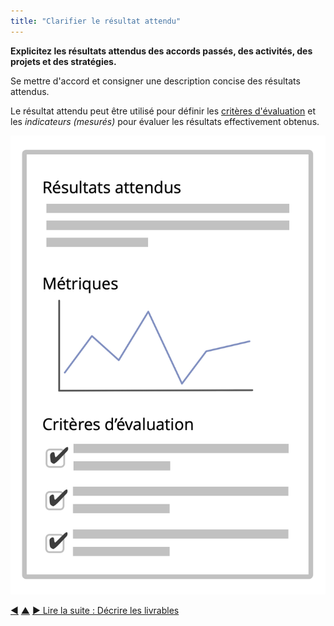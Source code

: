 ```yaml
---
title: "Clarifier le résultat attendu"
---
```



<strong>Explicitez les résultats attendus des accords passés, des activités, des projets et des stratégies.</strong>

Se mettre d'accord et consigner une description concise des résultats attendus.

Le résultat attendu peut être utilisé pour définir les [critères d'évaluation](evaluation-criteria.html) et les <dfn data-info="Indicateur (mesuré): Une mesure quantifiable utilisée pour suivre et évaluer les progrès, évaluer les résultats et déterminer le succès">indicateurs (mesurés)</dfn> pour évaluer les résultats effectivement obtenus.

![Résultats attendus, et critères d'évaluation](img/templates/outcome-and-criteria.png)

<div class="bottom-nav">
<a href="clarify-and-develop-domains.html" title="Retour à : Clarifier et développer les domaines">◀</a> <a href="defining-agreements.html" title="Remonter: Élaborer des accords">▲</a> <a href="describe-deliverables.html" title="Lire la suite : Décrire les livrables">▶ Lire la suite : Décrire les livrables</a>
</div>


<script type="text/javascript">
Mousetrap.bind('g n', function() {
    window.location.href = 'describe-deliverables.html';
    return false;
});
</script>

